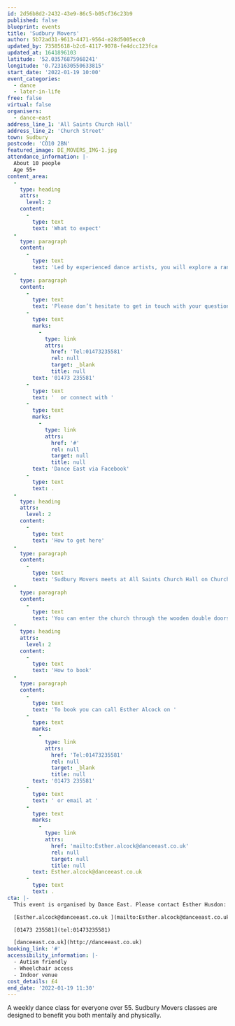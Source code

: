 ```yaml
---
id: 2d56b8d2-2432-43e9-86c5-b05cf36c23b9
published: false
blueprint: events
title: 'Sudbury Movers'
author: 5b72ad31-9613-4471-9564-e28d5005ecc0
updated_by: 73585618-b2c6-4117-9078-fe4dcc123fca
updated_at: 1641896103
latitude: '52.03576875968241'
longitude: '0.7231630550633815'
start_date: '2022-01-19 10:00'
event_categories:
  - dance
  - later-in-life
free: false
virtual: false
organisers:
  - dance-east
address_line_1: 'All Saints Church Hall'
address_line_2: 'Church Street'
town: Sudbury
postcode: 'CO10 2BN'
featured_image: DE_MOVERS_IMG-1.jpg
attendance_information: |-
  About 10 people
  Age 55+
content_area:
  -
    type: heading
    attrs:
      level: 2
    content:
      -
        type: text
        text: 'What to expect'
  -
    type: paragraph
    content:
      -
        type: text
        text: 'Led by experienced dance artists, you will explore a range of taught and improvisational exercises to get your body moving, have a chance to socialise, and – most importantly – have fun!'
  -
    type: paragraph
    content:
      -
        type: text
        text: 'Please don’t hesitate to get in touch with your questions or concerns. You can call our organiser Esther Alcock on '
      -
        type: text
        marks:
          -
            type: link
            attrs:
              href: 'Tel:01473235581'
              rel: null
              target: _blank
              title: null
        text: '01473 235581'
      -
        type: text
        text: '  or connect with '
      -
        type: text
        marks:
          -
            type: link
            attrs:
              href: '#'
              rel: null
              target: null
              title: null
        text: 'Dance East via Facebook'
      -
        type: text
        text: .
  -
    type: heading
    attrs:
      level: 2
    content:
      -
        type: text
        text: 'How to get here'
  -
    type: paragraph
    content:
      -
        type: text
        text: 'Sudbury Movers meets at All Saints Church Hall on Church street in Sudbury.'
  -
    type: paragraph
    content:
      -
        type: text
        text: 'You can enter the church through the wooden double doors through the entrance from church street. The session is held within the main church hall.'
  -
    type: heading
    attrs:
      level: 2
    content:
      -
        type: text
        text: 'How to book'
  -
    type: paragraph
    content:
      -
        type: text
        text: 'To book you can call Esther Alcock on '
      -
        type: text
        marks:
          -
            type: link
            attrs:
              href: 'Tel:01473235581'
              rel: null
              target: _blank
              title: null
        text: '01473 235581'
      -
        type: text
        text: ' or email at '
      -
        type: text
        marks:
          -
            type: link
            attrs:
              href: 'mailto:Esther.alcock@danceeast.co.uk'
              rel: null
              target: null
              title: null
        text: Esther.alcock@danceeast.co.uk
      -
        type: text
        text: .
cta: |-
  This event is organised by Dance East. Please contact Esther Husdon:

  [Esther.alcock@danceeast.co.uk ](mailto:Esther.alcock@danceeast.co.uk )

  [01473 235581](tel:01473235581)

  [danceeast.co.uk](http://danceeast.co.uk)
booking_link: '#'
accessibility_information: |-
  - Autism friendly
  - Wheelchair access
  - Indoor venue
cost_details: £4
end_date: '2022-01-19 11:30'
---
```

A weekly dance class for everyone over 55.
Sudbury Movers classes are designed to benefit you both mentally and physically.